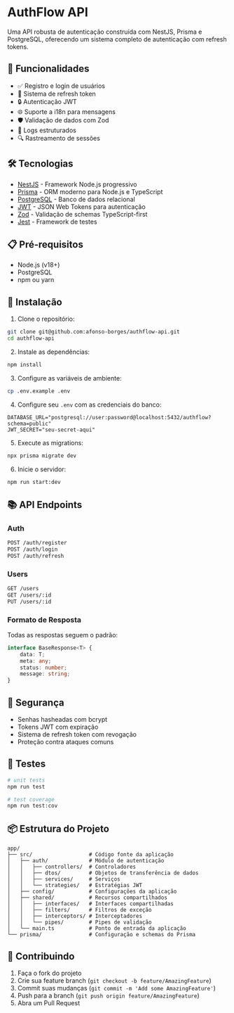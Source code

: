# AuthFlow API

Uma API robusta de autenticação construída com NestJS, Prisma e PostgreSQL, oferecendo um sistema completo de autenticação com refresh tokens.

## 🚀 Funcionalidades

- ✅ Registro e login de usuários
- 🔄 Sistema de refresh token
- 🔒 Autenticação JWT
- 🌐 Suporte a i18n para mensagens
- 🛡️ Validação de dados com Zod
- 📝 Logs estruturados
- 🔍 Rastreamento de sessões

## 🛠️ Tecnologias

- [NestJS](https://nestjs.com/) - Framework Node.js progressivo
- [Prisma](https://www.prisma.io/) - ORM moderno para Node.js e TypeScript
- [PostgreSQL](https://www.postgresql.org/) - Banco de dados relacional
- [JWT](https://jwt.io/) - JSON Web Tokens para autenticação
- [Zod](https://zod.dev/) - Validação de schemas TypeScript-first
- [Jest](https://jestjs.io/) - Framework de testes

## 📋 Pré-requisitos

- Node.js (v18+)
- PostgreSQL
- npm ou yarn

## 🔧 Instalação

1. Clone o repositório:

```bash
git clone git@github.com:afonso-borges/authflow-api.git
cd authflow-api
```

2. Instale as dependências:

```bash
npm install
```

3. Configure as variáveis de ambiente:

```bash
cp .env.example .env
```

4. Configure seu `.env` com as credenciais do banco:

```env
DATABASE_URL="postgresql://user:password@localhost:5432/authflow?schema=public"
JWT_SECRET="seu-secret-aqui"
```

5. Execute as migrations:

```bash
npx prisma migrate dev
```

6. Inicie o servidor:

```bash
npm run start:dev
```

## 📚 API Endpoints

### Auth

```bash
POST /auth/register
POST /auth/login
POST /auth/refresh
```

### Users

```bash
GET /users
GET /users/:id
PUT /users/:id
```

### Formato de Resposta

Todas as respostas seguem o padrão:

```typescript
interface BaseResponse<T> {
    data: T;
    meta: any;
    status: number;
    message: string;
}
```

## 🔐 Segurança

- Senhas hasheadas com bcrypt
- Tokens JWT com expiração
- Sistema de refresh token com revogação
- Proteção contra ataques comuns

## 🧪 Testes

```bash
# unit tests
npm run test

# test coverage
npm run test:cov
```

## 📦 Estrutura do Projeto

```
app/
├── src/                  # Código fonte da aplicação
│   ├── auth/             # Módulo de autenticação
│   │   ├── controllers/  # Controladores
│   │   ├── dtos/         # Objetos de transferência de dados
│   │   ├── services/     # Serviços
│   │   └── strategies/   # Estratégias JWT
│   ├── config/           # Configurações da aplicação
│   ├── shared/           # Recursos compartilhados
│   │   ├── interfaces/   # Interfaces compartilhadas
│   │   ├── filters/      # Filtros de exceção
│   │   ├── interceptors/ # Interceptadores
│   │   └── pipes/        # Pipes de validação
│   └── main.ts           # Ponto de entrada da aplicação
└── prisma/               # Configuração e schemas do Prisma
```

## 🤝 Contribuindo

1. Faça o fork do projeto
2. Crie sua feature branch (`git checkout -b feature/AmazingFeature`)
3. Commit suas mudanças (`git commit -m 'Add some AmazingFeature'`)
4. Push para a branch (`git push origin feature/AmazingFeature`)
5. Abra um Pull Request
